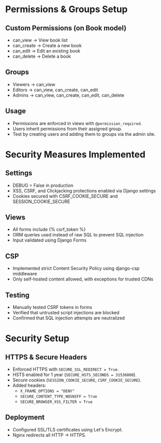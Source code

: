 # Permissions & Groups Setup

## Custom Permissions (on Book model)
- can_view → View book list
- can_create → Create a new book
- can_edit → Edit an existing book
- can_delete → Delete a book

## Groups
- Viewers → can_view
- Editors → can_view, can_create, can_edit
- Admins → can_view, can_create, can_edit, can_delete

## Usage
- Permissions are enforced in views with `@permission_required`.
- Users inherit permissions from their assigned group.
- Test by creating users and adding them to groups via the admin site.

# Security Measures Implemented

## Settings
- DEBUG = False in production
- XSS, CSRF, and Clickjacking protections enabled via Django settings
- Cookies secured with CSRF_COOKIE_SECURE and SESSION_COOKIE_SECURE

## Views
- All forms include {% csrf_token %}
- ORM queries used instead of raw SQL to prevent SQL injection
- Input validated using Django Forms

## CSP
- Implemented strict Content Security Policy using django-csp middleware
- Only self-hosted content allowed, with exceptions for trusted CDNs

## Testing
- Manually tested CSRF tokens in forms
- Verified that untrusted script injections are blocked
- Confirmed that SQL injection attempts are neutralized

# Security Setup

## HTTPS & Secure Headers
- Enforced HTTPS with `SECURE_SSL_REDIRECT = True`.
- HSTS enabled for 1 year (`SECURE_HSTS_SECONDS = 31536000`).
- Secure cookies (`SESSION_COOKIE_SECURE`, `CSRF_COOKIE_SECURE`).
- Added headers: 
  - `X_FRAME_OPTIONS = "DENY"`
  - `SECURE_CONTENT_TYPE_NOSNIFF = True`
  - `SECURE_BROWSER_XSS_FILTER = True`

## Deployment
- Configured SSL/TLS certificates using Let's Encrypt.
- Nginx redirects all HTTP → HTTPS.
